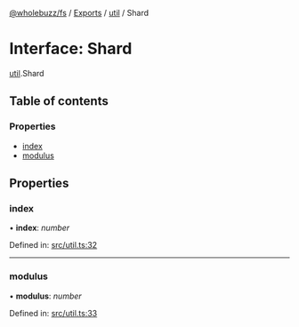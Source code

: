 [@wholebuzz/fs](../README.md) / [Exports](../modules.md) / [util](../modules/util.md) / Shard

# Interface: Shard

[util](../modules/util.md).Shard

## Table of contents

### Properties

- [index](util.shard.md#index)
- [modulus](util.shard.md#modulus)

## Properties

### index

• **index**: *number*

Defined in: [src/util.ts:32](https://github.com/wholebuzz/fs/blob/master/src/util.ts#L32)

___

### modulus

• **modulus**: *number*

Defined in: [src/util.ts:33](https://github.com/wholebuzz/fs/blob/master/src/util.ts#L33)
